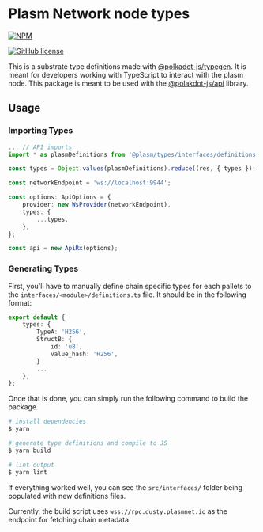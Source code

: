 # Plasm Network node types

[![NPM](https://nodei.co/npm/@plasm/types.png?downloads=true)](https://www.npmjs.com/package/@plasm/types)

[![GitHub license](https://img.shields.io/github/license/staketechnologies/plasm-types.svg)](https://github.com/staketechnologies/plasm-types/blob/main/LICENSE)

This is a substrate type definitions made with [@polkadot-js/typegen](https://www.npmjs.com/package/@polkadot/typegen).
It is meant for developers working with TypeScript to interact with the plasm node.
This package is meant to be used with the [@polakdot-js/api](https://github.com/polkadot-js/api) library.

## Usage

### Importing Types

```ts
... // API imports
import * as plasmDefinitions from '@plasm/types/interfaces/definitions';

const types = Object.values(plasmDefinitions).reduce((res, { types }): object => ({ ...res, ...types }), {});

const networkEndpoint = 'ws://localhost:9944';

const options: ApiOptions = {
    provider: new WsProvider(networkEndpoint),
    types: {
        ...types,
    },
};

const api = new ApiRx(options);
```

### Generating Types

First, you'll have to manually define chain specific types for each pallets to the `interfaces/<module>/definitions.ts` file.
It should be in the following format:

```typescript
export default {
    types: {
        TypeA: 'H256',
        StructB: {
            id: 'u8',
            value_hash: 'H256',
        }
        ...
    },
};
```

Once that is done, you can simply run the following command to build the package.

```bash
# install dependencies
$ yarn

# generate type definitions and compile to JS
$ yarn build

# lint output
$ yarn lint
```

If everything worked well, you can see the `src/interfaces/` folder being populated with new definitions files.

Currently, the build script uses `wss://rpc.dusty.plasmnet.io` as the endpoint for fetching chain metadata.

